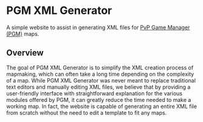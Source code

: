 # PGM XML Generator
A simple website to assist in generating XML files for [PvP Game Manager (PGM)](https://github.com/PGMDev/PGM) maps.

## Overview
The goal of PGM XML Generator is to simplify the XML creation process of mapmaking, which can often take a long time depending on the complexity of a map. While PGM XML Generator was never meant to replace traditional text editors and manually editing XML files, we believe that by providing a user-friendly interface with straightforward explanation for the various modules offered by PGM, it can greatly reduce the time needed to make a working map. In fact, the website is capable of generating an entire XML file from scratch without the need to edit a template to fit any maps.
